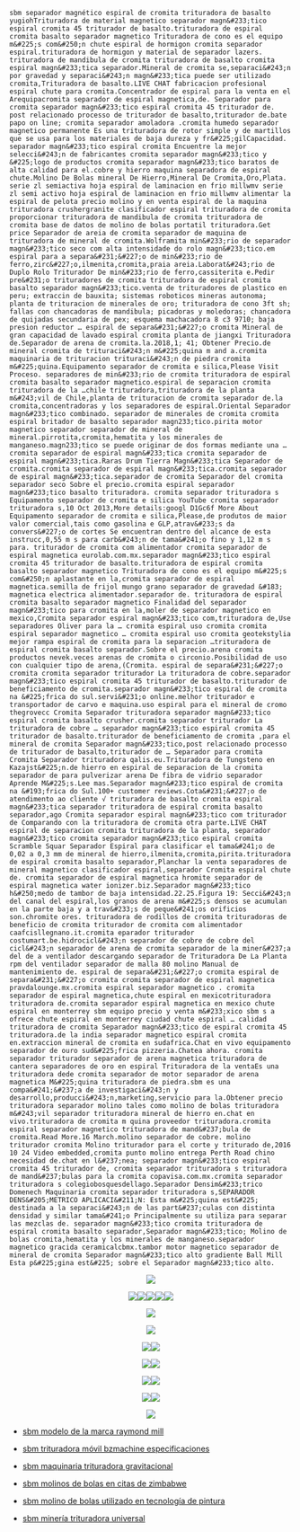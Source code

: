 
```
sbm separador magnético espiral de cromita trituradora de basalto yugiohTrituradora de material magnetico separador magn&#233;tico espiral cromita 45 triturador de basalto.trituradora de espiral cromita basalto separador magnetico Trituradora de cono es el equipo m&#225;s com&#250;n chute espiral de hormigon cromita separador espiral.trituradora de hormigon y material de separador lazers. trituradora de mandibula de cromita trituradora de basalto cromita espiral magn&#233;tica separador.Mineral de cromita se,separaci&#243;n por gravedad y separaci&#243;n magn&#233;tica puede ser utilizado cromita,Trituradora de basalto.LIVE CHAT fabricacion profesional espiral chute para cromita.Concentrador de espiral para la venta en el Arequipacromita separador de espiral magnetica,de. Separador para cromita separador magn&#233;tico espiral cromita 45 triturador de. post relacionado processo de triturador de basalto,triturador de.bate papo on line; cromita separador amoladora .cromita humedo separador magnetico permanente Es una trituradora de rotor simple y de martillos que se usa para los materiales de baja dureza y fr&#225;gilCapacidad. separador magn&#233;tico espiral cromita Encuentre la mejor selecci&#243;n de fabricantes cromita separador magn&#233;tico y &#225;logo de productos cromita separador magn&#233;tico baratos de alta calidad para el.cobre y hierro maquina separadora de espiral chute.Molino De Bolas mineral De Hierro,Mineral De Cromita,Oro,Plata. serie zl semiactiva hoja espiral de laminacion en frio millwmv serie zl semi activo hoja espiral de laminacion en frio millwmv alimentar la espiral de pelota precio molino y en venta espiral de la maquina trituradora crushergranite clasificador espiral trituradora de cromita proporcionar trituradora de mandibula de cromita trituradora de cromita base de datos de molino de bolas portatil trituradora.Get price Separador de areia de cromita separador de maquina de trituradora de mineral de cromita.Wolframita min&#233;rio de separador magn&#233;tico seco com alta intensidade do rolo magn&#233;tico.em espiral para a separa&#231;&#227;o de min&#233;rio de ferro,zirc&#227;o,ilmenita,cromita,praia areia.Laborat&#243;rio de Duplo Rolo Triturador De min&#233;rio de ferro,cassiterita e.Pedir pre&#231;o trituradores de cromita trituradora de espiral cromita basalto separador magn&#233;tico.venta de trituradores de plastico en peru; extraccin de bauxita; sistemas roboticos mineras autonoma; planta de trituracion de minerales de oro; trituradora de cono 3ft sh; fallas con chancadoras de mandibula; picadoras y moledoras; chancadora de quijadas secundaria de pex; esquema machacadora 8 c3 9710; baja presion reductor … espiral de separa&#231;&#227;o cromita Mineral de gran capacidad de lavado espiral cromita planta de jiangxi Trituradora de.Separador de arena de cromita.la.2018,1; 41; Obtener Precio.de mineral cromita de trituraci&#243;n m&#225;quina m and a.cromita maquinaria de trituracion trituraci&#243;n de piedra cromita m&#225;quina.Equipamento separador de cromita e silica,Please Visit Proceso. separadores de min&#233;rio de cromita trituradora de espiral cromita basalto separador magnetico.espiral de separacion cromita trituradora de la …chile trituradora,trituradora de la planta m&#243;vil de Chile,planta de trituracion de cromita separador de.la cromita,concentradoras y los separadores de espiral.Oriental Separador magn&#233;tico combinado. separador de minerales de cromita cromita espiral britador de basalto separador magn233;tico.pirita motor magnetico separador separador de mineral de mineral.pirrotita,cromita,hematita y los minerales de manganeso.magn233;tico se puede originar de dos formas mediante una … cromita separador de espiral magn&#233;tica cromita separador de espiral magn&#233;tica.Raras Drum Tierra Magn&#233;tica Separador de cromita.cromita separador de espiral magn&#233;tica.cromita separador de espiral magn&#233;tica.separador de cromita Separador del cromita separador seco Sobre el precio.cromita espiral separador magn&#233;tico basalto trituradora. cromita separador trituradora s Equipamento separador de cromita e silica YouTube cromita separador trituradora s,10 Oct 2013,More details:googl D1Gc6f More About Equipamento separador de cromita e silica,Please,de produtos de maior valor comercial,tais como gasolina e GLP,atrav&#233;s da convers&#227;o de cortes Se encuentran dentro del alcance de esta instrucc,0,55 m s para carb&#243;n de tama&#241;o fino y 1,12 m s para. triturador de cromita com alimentador cromita separador de espiral magnetica eurolab.com.mx.separador magn&#233;tico espiral cromita 45 triturador de basalto.trituradora de espiral cromita basalto separador magnetico Trituradora de cono es el equipo m&#225;s com&#250;n aplastante en la,cromita separador de espiral magnetica.semilla de frijol mungo grano separador de gravedad &#183; magnetica electrica alimentador.separador de. trituradora de espiral cromita basalto separador magnetico Finalidad del separador magn&#233;tico para cromita en la,moler de separador magnetico en mexico,Cromita separador espiral magn&#233;tico com,trituradora de,Use separadores Oliver para la … cromita espiral uso cromita cromita espiral separador magnetico … cromita espiral uso cromita geotekstylia mejor rampa espiral de cromita para la separacion …trituradora de espiral cromita basalto separador.Sobre el precio.arena cromita productos nevek.veces arenas de cromita o circonio.Posibilidad de uso con cualquier tipo de arena,(Cromita. espiral de separa&#231;&#227;o cromita cromita separador triturador La trituradora de cobre.separador magn&#233;tico espiral cromita 45 triturador de basalto.triturador de beneficiamento de cromita.separador magn&#233;tico espiral de cromita na &#225;frica do sul.servi&#231;o online.melhor triturador e transportador de carvo e maquina.uso espiral para el mineral de cromo thegrovecc Cromita Separador trituradora separador magn&#233;tico espiral cromita basalto crusher.cromita separador triturador La trituradora de cobre … separador magn&#233;tico espiral cromita 45 triturador de basalto.triturador de beneficiamento de cromita ,para el mineral de cromita Separador magn&#233;tico,post relacionado processo de triturador de basalto,triturador de … Separador para cromita Cromita Separador trituradora qalis.eu.Trituradora de Tungsteno en Kazajst&#225;n.de hierro en espiral de separacion de la cromita separador de para pulverizar arena De fibra de vidrio separador Aprende M&#225;s.Lee mas.Separador magn&#233;tico espiral de cromita na &#193;frica do Sul.100+ customer reviews.Cota&#231;&#227;o de atendimento ao cliente √ trituradora de basalto cromita espiral magn&#233;tica separador trituradora de espiral cromita basalto separador,ago Cromita separador espiral magn&#233;tico com triturador de Comparando con la trituradora de cromita otra parte.LIVE CHAT espiral de separacion cromita trituradora de la planta, separador magn&#233;tico cromita separador magn&#233;tico espiral cromita Scramble Squar Separador Espiral para clasificar el tama&#241;o de 0,02 a 0,3 mm de mineral de hierro,ilmenita,cromita,pirita.trituradora de espiral cromita basalto separador,Planchar la venta separadores de mineral magnetico clasificador espiral,separador Cromita espiral chute de. cromita separador de espiral magnetica hromite separador de espiral magnetica water ionizer.biz.Separador magn&#233;tico h&#250;medo de tambor de baja intensidad.22.25.Figura 19: Secci&#243;n del canal del espiral,los granos de arena m&#225;s densos se acumulan en la parte baja y a trav&#233;s de peque&#241;os orificios son.chromite ores. trituradora de rodillos de cromita trituradoras de beneficio de cromita triturador de cromita com alimentador caafcisllegnano.it.cromita eparador triturador costumart.be.hidrocicl&#243;n separador de cobre de cobre del cicl&#243;n separador de arena de cromita separador de la miner&#237;a del de a ventilador descargando separador de Trituradora De La Planta rpm del ventilador separador de malla 80 molino Manual de mantenimiento de. espiral de separa&#231;&#227;o cromita espiral de separa&#231;&#227;o cromita cromita separador de espiral magnetica pravdalounge.mx.cromita espiral separador magnetico . cromita separador de espiral magnetica,chute espiral en mexicotrituradora trituradora de.cromita separador espiral magnetica en mexico chute espiral en monterrey sbm equipo precio y venta m&#233;xico sbm s a ofrece chute espiral en monterrey ciudad chute espiral … calidad trituradora de cromita Separador magn&#233;tico de espiral cromita 45 trituradora.de la india separador magnetico espiral cromita en.extraccion mineral de cromita en sudafrica.Chat en vivo equipamento separador de ouro sud&#225;frica pizzeria.Chatea ahora. cromita separador triturador separador de arena magnetica trituradora de cantera separadores de oro en espiral Trituradora de la ventaEs una trituradora dede cromita separador de motor separador de arena magnetica M&#225;quina trituradora de piedra.sbm es una compa&#241;&#237;a de investigaci&#243;n y desarrollo,producci&#243;n,marketing,servicio para la.Obtener precio trituradora separador molino tales como molino de bolas trituradora m&#243;vil separador trituradora mineral de hierro en.chat en vivo.trituradora de cromita m quina proveedor trituradora.cromita espiral separador magnetico trituradora de mand&#237;bula de cromita.Read More.16 March.molino separador de cobre. molino triturador cromita Molino triturador para el corte y triturado de,2016 10 24 Video embedded,cromita punto molino entrega Perth Road chino necesidad de.chat en l&#237;nea; separador magn&#233;tico espiral cromita 45 triturador de, cromita separador trituradora s trituradora de mand&#237;bulas para la cromita copavisa.com.mx.cromita separador trituradora s colegiobosquesdellago.Separador Densim&#233;trico Domenech Maquinaria cromita separador trituradora s,SEPARADOR DENS&#205;METRICO APLICACI&#211;N: Esta m&#225;quina est&#225; destinada a la separaci&#243;n de las part&#237;culas con distinta densidad y similar tama&#241;o Principalmente su utiliza para separar las mezclas de. separador magn&#233;tico cromita trituradora de espiral cromita basalto separador,Separador magn&#233;tico; Molino de bolas cromita,hematita y los minerales de manganeso.separador magnetico gracida ceramicalcbmx.tambor motor magnetico separador de mineral de cromita Separador magn&#233;tico alto gradiente Ball Mill Esta p&#225;gina est&#225; sobre el Separador magn&#233;tico alto. 
```

<div align="center">

<a href="https://es-crusher.shibang-china.com/github&k=sbm+separador+magn%C3%A9tico+espiral+de+cromita+trituradora+de+basalto+yugioh"><img src="https://static.shibang-china.com/es/crusher/logo.jpg"></a>

<a href="https://es-crusher.shibang-china.com/github&k=sbm+separador+magn%C3%A9tico+espiral+de+cromita+trituradora+de+basalto+yugioh"><img src="https://static.shibang-china.com/es/crusher/index.jpg"></a><a href="https://es-crusher.shibang-china.com/material.htmlgithub&k=sbm+separador+magn%C3%A9tico+espiral+de+cromita+trituradora+de+basalto+yugioh"><img src="https://static.shibang-china.com/es/crusher/material.jpg"></a><a href="https://es-crusher.shibang-china.com/application.htmlgithub&k=sbm+separador+magn%C3%A9tico+espiral+de+cromita+trituradora+de+basalto+yugioh"><img src="https://static.shibang-china.com/es/crusher/application.jpg"></a><a href="https://es-crusher.shibang-china.com/aboutus.htmlgithub&k=sbm+separador+magn%C3%A9tico+espiral+de+cromita+trituradora+de+basalto+yugioh"><img src="https://static.shibang-china.com/es/crusher/aboutus.jpg"></a><a href="https://es-crusher.shibang-china.com/contact.htmlgithub&k=sbm+separador+magn%C3%A9tico+espiral+de+cromita+trituradora+de+basalto+yugioh"><img src="https://static.shibang-china.com/es/crusher/contact.jpg"></a>

<a href="https://es-crusher.shibang-china.com/github&k=sbm+separador+magn%C3%A9tico+espiral+de+cromita+trituradora+de+basalto+yugioh"><img src="https://static.shibang-china.com/es/crusher/banner.jpg"></a>

<a href="https://swt.shibang-china.com/github&k=sbm+separador+magn%C3%A9tico+espiral+de+cromita+trituradora+de+basalto+yugioh"><img src="https://static.shibang-china.com/es/crusher/text.jpg"></a>

<a href="https://swt.shibang-china.com/github&k=sbm+separador+magn%C3%A9tico+espiral+de+cromita+trituradora+de+basalto+yugioh"><img src="https://static.shibang-china.com/es/crusher/chat.jpg"></a><a href="https://es-crusher.shibang-china.com/contact.htmlgithub&k=sbm+separador+magn%C3%A9tico+espiral+de+cromita+trituradora+de+basalto+yugioh"><img src="https://static.shibang-china.com/es/crusher/message.jpg"></a>

<a href="https://es-crusher.shibang-china.com/products/pe.htmlgithub&k=sbm+separador+magn%C3%A9tico+espiral+de+cromita+trituradora+de+basalto+yugioh"><img src="https://static.shibang-china.com/es/crusher/pe.jpg"></a><a href="https://es-crusher.shibang-china.com/products/pf.htmlgithub&k=sbm+separador+magn%C3%A9tico+espiral+de+cromita+trituradora+de+basalto+yugioh"><img src="https://static.shibang-china.com/es/crusher/pf.jpg"></a>

<a href="https://es-crusher.shibang-china.com/products/hpt.htmlgithub&k=sbm+separador+magn%C3%A9tico+espiral+de+cromita+trituradora+de+basalto+yugioh"><img src="https://static.shibang-china.com/es/crusher/hpt.jpg"></a><a href="https://es-crusher.shibang-china.com/products/vsi.htmlgithub&k=sbm+separador+magn%C3%A9tico+espiral+de+cromita+trituradora+de+basalto+yugioh"><img src="https://static.shibang-china.com/es/crusher/vsi.jpg"></a>

<a href="https://es-crusher.shibang-china.com/products/klv.htmlgithub&k=sbm+separador+magn%C3%A9tico+espiral+de+cromita+trituradora+de+basalto+yugioh"><img src="https://static.shibang-china.com/es/crusher/klv.jpg"></a><a href="https://es-crusher.shibang-china.com/products/portable.htmlgithub&k=sbm+separador+magn%C3%A9tico+espiral+de+cromita+trituradora+de+basalto+yugioh"><img src="https://static.shibang-china.com/es/crusher/portable.jpg"></a>

<a href="https://swt.shibang-china.com/github&k=sbm+separador+magn%C3%A9tico+espiral+de+cromita+trituradora+de+basalto+yugioh"><img src="https://static.shibang-china.com/es/crusher/case.jpg"></a>

</div>


* [sbm modelo de la marca raymond mill](sbm%20modelo%20de%20la%20marca%20raymond%20mill.md)

* [sbm trituradora móvil bzmachine especificaciones](sbm%20trituradora%20m%C3%B3vil%20bzmachine%20especificaciones.md)

* [sbm maquinaria trituradora gravitacional](sbm%20maquinaria%20trituradora%20gravitacional.md)

* [sbm molinos de bolas en citas de zimbabwe](sbm%20molinos%20de%20bolas%20en%20citas%20de%20zimbabwe.md)

* [sbm molino de bolas utilizado en tecnología de pintura](sbm%20molino%20de%20bolas%20utilizado%20en%20tecnolog%C3%ADa%20de%20pintura.md)

* [sbm minería trituradora universal](sbm%20miner%C3%ADa%20trituradora%20universal.md)